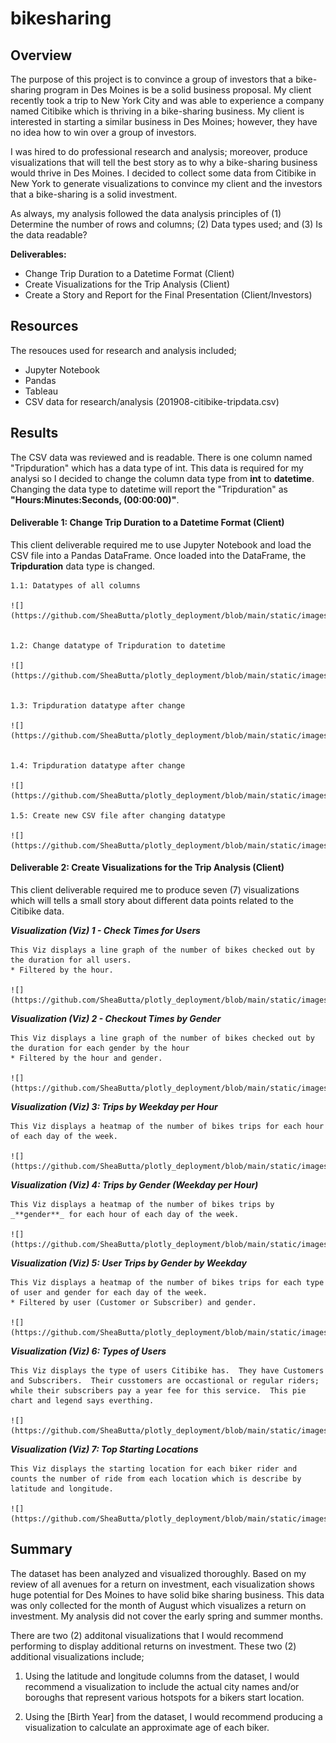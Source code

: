# bikesharing


## Overview 
The purpose of this project is to convince a group of investors that a bike-sharing program in Des Moines is be a solid business proposal.  My client recently took a trip to New York City and was able to experience a company named Citibike which is thriving in a bike-sharing business.  My client is interested in starting a similar business in Des Moines; however, they have no idea how to win over a group of investors.  

I was hired to do professional research and analysis; moreover, produce visualizations that will tell the best story as to why a bike-sharing business would thrive in Des Moines.  I decided to collect some data from Citibike in New York to generate visualizations to convince my client and the investors that a bike-sharing is a solid investment.

As always, my analysis followed the data analysis principles of (1) Determine the number of rows and columns; (2) Data types used; and (3) Is the data readable?

__Deliverables:__
- Change Trip Duration to a Datetime Format (Client)
- Create Visualizations for the Trip Analysis (Client)
- Create a Story and Report for the Final Presentation (Client/Investors)


## Resources
The resouces used for research and analysis included;
- Jupyter Notebook
- Pandas
- Tableau
- CSV data for research/analysis (201908-citibike-tripdata.csv)


## Results
The CSV data was reviewed and is readable.  There is one column named "Tripduration" which has a data type of int.  This data is required for my analysi so I decided to change the column data type from __int__ to __datetime__.  Changing the data type to datetime will report the "Tripduration" as __"Hours:Minutes:Seconds, (00:00:00)"__.


#### Deliverable 1: Change Trip Duration to a Datetime Format (Client)

This client deliverable required me to use Jupyter Notebook and load the CSV file into a Pandas DataFrame.  Once loaded into the DataFrame, the __Tripduration__ data type is changed.
    
    1.1: Datatypes of all columns
    
    ![](https://github.com/SheaButta/plotly_deployment/blob/main/static/images/Dashboard.PNG)


    1.2: Change datatype of Tripduration to datetime
    
    ![](https://github.com/SheaButta/plotly_deployment/blob/main/static/images/Dashboard.PNG)
    

    1.3: Tripduration datatype after change
    
    ![](https://github.com/SheaButta/plotly_deployment/blob/main/static/images/Dashboard.PNG)


    1.4: Tripduration datatype after change
    
    ![](https://github.com/SheaButta/plotly_deployment/blob/main/static/images/Dashboard.PNG)

    1.5: Create new CSV file after changing datatype
    
    ![](https://github.com/SheaButta/plotly_deployment/blob/main/static/images/Dashboard.PNG)
    

#### Deliverable 2: Create Visualizations for the Trip Analysis (Client)

This client deliverable required me to produce seven (7) visualizations which will tells a small story about different data points related to the Citibike data.


_**Visualization (Viz) 1 - Check Times for Users**_

    This Viz displays a line graph of the number of bikes checked out by the duration for all users.  
    * Filtered by the hour.

    ![](https://github.com/SheaButta/plotly_deployment/blob/main/static/images/BarChart.PNG)


_**Visualization (Viz) 2 - Checkout Times by Gender**_

    This Viz displays a line graph of the number of bikes checked out by the duration for each gender by the hour 
    * Filtered by the hour and gender.

    ![](https://github.com/SheaButta/plotly_deployment/blob/main/static/images/GuageChart.PNG)


 _**Visualization (Viz) 3: Trips by Weekday per Hour**_
 
    This Viz displays a heatmap of the number of bikes trips for each hour of each day of the week.

    ![](https://github.com/SheaButta/plotly_deployment/blob/main/static/images/BubbleChart.PNG)
    

_**Visualization (Viz) 4: Trips by Gender (Weekday per Hour)**_
 
    This Viz displays a heatmap of the number of bikes trips by _**gender**_ for each hour of each day of the week.

    ![](https://github.com/SheaButta/plotly_deployment/blob/main/static/images/BubbleChart.PNG)
    

_**Visualization (Viz) 5: User Trips by Gender by Weekday**_
 
    This Viz displays a heatmap of the number of bikes trips for each type of user and gender for each day of the week.  
    * Filtered by user (Customer or Subscriber) and gender.

    ![](https://github.com/SheaButta/plotly_deployment/blob/main/static/images/BubbleChart.PNG)


_**Visualization (Viz) 6: Types of Users**_
 
    This Viz displays the type of users Citibike has.  They have Customers and Subscribers.  Their cusstomers are occastional or regular riders; while their subscribers pay a year fee for this service.  This pie chart and legend says everthing.

    ![](https://github.com/SheaButta/plotly_deployment/blob/main/static/images/BubbleChart.PNG)


_**Visualization (Viz) 7: Top Starting Locations**_
 
    This Viz displays the starting location for each biker rider and counts the number of ride from each location which is describe by latitude and longitude.
    
    ![](https://github.com/SheaButta/plotly_deployment/blob/main/static/images/BubbleChart.PNG)


## Summary
The dataset has been analyzed and visualized thoroughly.  Based on my review of all avenues for a return on investment, each visualization shows huge potential for Des Moines to have solid bike sharing business.  This data was only collected for the month of August which visualizes a return on investment.  My analysis did not cover the early spring and summer months.

There are two (2) additonal visualizations that I would recommend performing to display additional returns on investment.  These two (2) additional visualizations include;

1. Using the latitude and longitude columns from the dataset, I would recommend a visualization to include the actual city names and/or boroughs that represent various hotspots     for a bikers start location.
    
2. Using the [Birth Year] from the dataset, I would recommend producing a visualization to calculate an approximate age of each biker.







